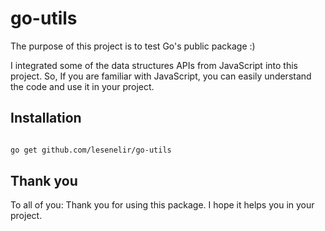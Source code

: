 # go-utils

The purpose of this project is to test Go's public package :)

I integrated some of the data structures APIs from JavaScript into this project.
So, If you are familiar with JavaScript, you can easily understand the code and use it in your project.


## Installation

```bash

go get github.com/lesenelir/go-utils

```

## Thank you
To all of you: Thank you for using this package. I hope it helps you in your project.
